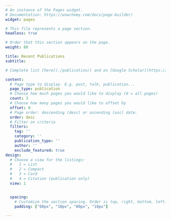 ```yaml
---
# An instance of the Pages widget.
# Documentation: https://wowchemy.com/docs/page-builder/
widget: pages

# This file represents a page section.
headless: true

# Order that this section appears on the page.
weight: 80

title: Recent Publications
subtitle: 

# Complete list [here](./publication/) and on [Google Scholar](https://scholar.google.com.br/citations?user=ETyTAKcAAAAJ&hl).

content:
  # Page type to display. E.g. post, talk, publication...
  page_type: publication
  # Choose how much pages you would like to display (0 = all pages)
  count: 3
  # Choose how many pages you would like to offset by
  offset: 0
  # Page order: descending (desc) or ascending (asc) date.
  order: desc
  # Filter on criteria
  filters:
    tag: ''
    category: ''
    publication_type: ''
    author: ''
    exclude_featured: true
design:
  # Choose a view for the listings:
  #   1 = List
  #   2 = Compact
  #   3 = Card
  #   4 = Citation (publication only)
  view: 1


  spacing:
    # Customize the section spacing. Order is top, right, bottom, left.
    padding: ["60px", "10px", "80px", "10px"]

---
```


<!---
 Complete list [here](./publication/) and on [Google Scholar](https://scholar.google.com.br/citations?user=ETyTAKcAAAAJ&hl).
-->
